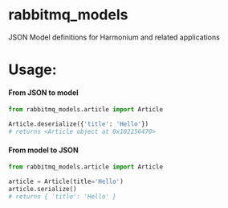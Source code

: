 # rabbitmq_models
JSON Model definitions for Harmonium and related applications

# Usage:

#### From JSON to model
```python
from rabbitmq_models.article import Article

Article.deserialize({'title': 'Hello'})
# returns <Article object at 0x102256470>
```

#### From model to JSON
```python
from rabbitmq_models.article import Article

article = Article(title='Hello')
article.serialize()
# returns { 'title': 'Hello' }
```
